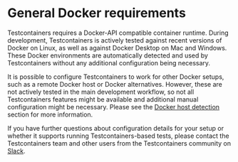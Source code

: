 # General Docker requirements

Testcontainers requires a Docker-API compatible container runtime.
During development, Testcontainers is actively tested against recent versions of Docker on Linux, as well as against Docker Desktop on Mac and Windows.
These Docker environments are automatically detected and used by Testcontainers without any additional configuration being necessary.

It is possible to configure Testcontainers to work for other Docker setups, such as a remote Docker host or Docker alternatives.
However, these are not actively tested in the main development workflow, so not all Testcontainers features might be available and additional manual configuration might be necessary. Please see the [Docker host detection](../features/configuration.md#docker-host-detection) section for more information.

If you have further questions about configuration details for your setup or whether it supports running Testcontainers-based tests,
please contact the Testcontainers team and other users from the Testcontainers community on [Slack](https://slack.testcontainers.org/).
